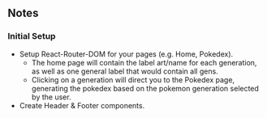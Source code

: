 ## Notes

### Initial Setup

- Setup React-Router-DOM for your pages (e.g. Home, Pokedex).
  - The home page will contain the label art/name for each generation, as well as one general label that would contain all gens.
  - Clicking on a generation will direct you to the Pokedex page, generating the pokedex based on the pokemon generation selected by the user.
- Create Header & Footer components.
